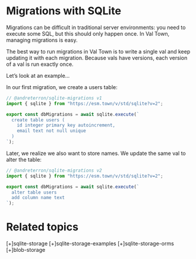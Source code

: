 # Migrations with SQLite

Migrations can be difficult in traditional server environments: you need to execute some SQL, but this should only happen once. In Val Town, managing migrations is easy.

The best way to run migrations in Val Town is to write a single val and keep updating it with each migration. Because vals have versions, each version of a val is run exactly once.

Let’s look at an example…

In our first migration, we create a users table:

```ts
// @andreterron/sqlite-migrations v1
import { sqlite } from "https://esm.town/v/std/sqlite?v=2";

export const dbMigrations = await sqlite.execute(`
  create table users (
    id integer primary key autoincrement,
    email text not null unique
  )
`);
```

Later, we realize we also want to store names. We update the same val to alter the table:

```ts
// @andreterron/sqlite-migrations v2
import { sqlite } from "https://esm.town/v/std/sqlite?v=2";

export const dbMigrations = await sqlite.execute(`
  alter table users
  add column name text
`);
```

# Related topics

[+]sqlite-storage
[+]sqlite-storage-examples
[+]sqlite-storage-orms
[+]blob-storage